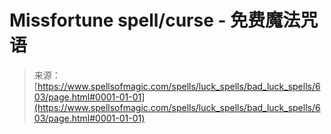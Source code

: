 <!--yml

category: 未分类

date: 2024-06-12 18:33:23

-->

# Missfortune spell/curse - 免费魔法咒语

> 来源：[https://www.spellsofmagic.com/spells/luck_spells/bad_luck_spells/603/page.html#0001-01-01](https://www.spellsofmagic.com/spells/luck_spells/bad_luck_spells/603/page.html#0001-01-01)
